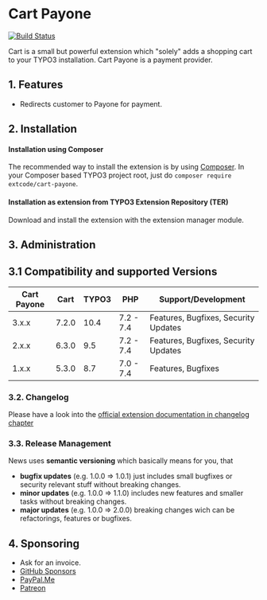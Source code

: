 # Cart Payone

[![Build Status](https://travis-ci.org/extcode/cart_payone.svg?branch=2.x)](https://travis-ci.org/extcode/cart_payone)

Cart is a small but powerful extension which "solely" adds a shopping cart to your TYPO3 installation.
Cart Payone is a payment provider.

## 1. Features

- Redirects customer to Payone for payment.

## 2. Installation

#### Installation using Composer

The recommended way to install the extension is by using [Composer][2]. In your Composer based TYPO3 project root, just do `composer require extcode/cart-payone`.

#### Installation as extension from TYPO3 Extension Repository (TER)

Download and install the extension with the extension manager module.

## 3. Administration

## 3.1 Compatibility and supported Versions

| Cart Payone   | Cart       | TYPO3      | PHP       | Support/Development                     |
| ------------- | ---------- | ---------- | ----------|---------------------------------------- |
| 3.x.x         | 7.2.0      | 10.4       | 7.2 - 7.4 | Features, Bugfixes, Security Updates    |
| 2.x.x         | 6.3.0      | 9.5        | 7.2 - 7.4 | Features, Bugfixes, Security Updates    |
| 1.x.x         | 5.3.0      | 8.7        | 7.0 - 7.4 | Features, Bugfixes                      |

### 3.2. Changelog

Please have a look into the [official extension documentation in changelog chapter](https://docs.typo3.org/typo3cms/extensions/cart_payone/Misc/Changelog/Index.html)

### 3.3. Release Management

News uses **semantic versioning** which basically means for you, that
- **bugfix updates** (e.g. 1.0.0 => 1.0.1) just includes small bugfixes or security relevant stuff without breaking changes.
- **minor updates** (e.g. 1.0.0 => 1.1.0) includes new features and smaller tasks without breaking changes.
- **major updates** (e.g. 1.0.0 => 2.0.0) breaking changes wich can be refactorings, features or bugfixes.

## 4. Sponsoring

* Ask for an invoice.
* [GitHub Sponsors](https://github.com/sponsors/extcode)
* [PayPal.Me](https://paypal.me/extcart)
* [Patreon](https://patreon.com/ext_cart)

[1]: https://docs.typo3.org/typo3cms/extensions/cart_events/
[2]: https://getcomposer.org/
